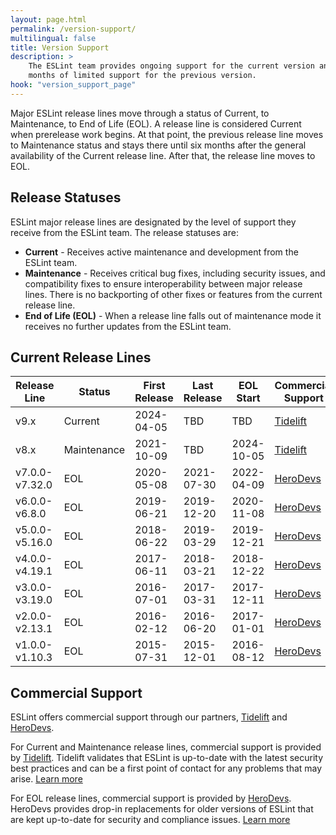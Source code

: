 ```yaml
---
layout: page.html
permalink: /version-support/
multilingual: false
title: Version Support
description: >
    The ESLint team provides ongoing support for the current version and six
    months of limited support for the previous version.
hook: "version_support_page"
---
```


Major ESLint release lines move through a status of Current, to Maintenance, to End of Life (EOL). A release line is considered Current when prerelease work begins. At that point, the previous release line moves to Maintenance status and stays there until six months after the general availability of the Current release line. After that, the release line moves to EOL.

## Release Statuses

ESLint major release lines are designated by the level of support they receive from the ESLint team. The release statuses are:

* **Current** - Receives active maintenance and development from the ESLint team.
* **Maintenance** - Receives critical bug fixes, including security issues, and compatibility fixes to ensure interoperability between major release lines. There is no backporting of other fixes or features from the current release line.
* **End of Life (EOL)** - When a release line falls out of maintenance mode it receives no further updates from the ESLint team.

## Current Release Lines

| **Release Line** | **Status** | **First Release** | **Last Release** | **EOL Start** | **Commercial Support** |
|-------------------|------------|-------------------|-----------------|---------------|------------------------|
| v9.x             | Current    | 2024-04-05        | TBD              | TBD | [Tidelift][tidelift] |
| v8.x             | Maintenance | 2021-10-09       | TBD              | 2024-10-05 | [Tidelift][tidelift] |
| v7.0.0-v7.32.0   | EOL        | 2020-05-08        | 2021-07-30       | 2022-04-09 | [HeroDevs][herodevs] |
| v6.0.0-v6.8.0    | EOL        | 2019-06-21        | 2019-12-20       | 2020-11-08 | [HeroDevs][herodevs] |
| v5.0.0-v5.16.0   | EOL        | 2018-06-22        | 2019-03-29       | 2019-12-21 | [HeroDevs][herodevs] |
| v4.0.0-v4.19.1   | EOL        | 2017-06-11        | 2018-03-21       | 2018-12-22 | [HeroDevs][herodevs] |
| v3.0.0-v3.19.0   | EOL        | 2016-07-01        | 2017-03-31       | 2017-12-11 | [HeroDevs][herodevs] |
| v2.0.0-v2.13.1   | EOL        | 2016-02-12        | 2016-06-20       | 2017-01-01 | [HeroDevs][herodevs] |
| v1.0.0-v1.10.3   | EOL        | 2015-07-31        | 2015-12-01       | 2016-08-12 | [HeroDevs][herodevs] |

## Commercial Support

ESLint offers commercial support through our partners, [Tidelift][tidelift] and [HeroDevs][herodevs].

For Current and Maintenance release lines, commercial support is provided by [Tidelift][tidelift]. Tidelift validates that ESLint is up-to-date with the latest security best practices and can be a first point of contact for any problems that may arise. [Learn more][tidelift]

For EOL release lines, commercial support is provided by [HeroDevs][herodevs]. HeroDevs provides drop-in replacements for older versions of ESLint that are kept up-to-date for security and compliance issues. [Learn more][herodevs]


[tidelift]: https://tidelift.com/funding/github/npm/eslint
[herodevs]: https://www.herodevs.com/
